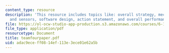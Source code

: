 ```yaml
---
content_type: resource
description: 'This resource includes topics like: overall strategy, mechanical design
  and sensors, software design, action statement, and overall performance.'
file: https://ol-ocw-studio-app-production.s3.amazonaws.com/courses/6-186-mobile-autonomous-systems-laboratory-january-iap-2005/adac9eceff0814ef113e3ece01e62a5b_teamfourpaper.pdf
file_type: application/pdf
resourcetype: Document
title: teamfourpaper.pdf
uid: adac9ece-ff08-14ef-113e-3ece01e62a5b
---
```

